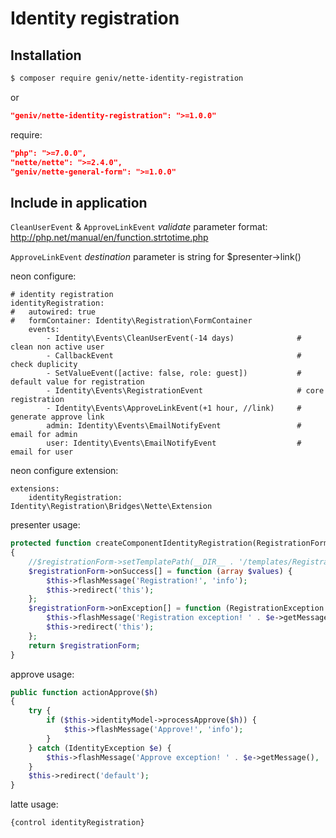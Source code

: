 Identity registration
=====================

Installation
------------

```sh
$ composer require geniv/nette-identity-registration
```
or
```json
"geniv/nette-identity-registration": ">=1.0.0"
```

require:
```json
"php": ">=7.0.0",
"nette/nette": ">=2.4.0",
"geniv/nette-general-form": ">=1.0.0"
```

Include in application
----------------------

`CleanUserEvent` & `ApproveLinkEvent` _validate_ parameter format: http://php.net/manual/en/function.strtotime.php

`ApproveLinkEvent` _destination_ parameter is string for $presenter->link()

neon configure:
```neon
# identity registration
identityRegistration:
#   autowired: true
#   formContainer: Identity\Registration\FormContainer
    events:
        - Identity\Events\CleanUserEvent(-14 days)              # clean non active user
        - CallbackEvent                                         # check duplicity
        - SetValueEvent([active: false, role: guest])           # default value for registration
        - Identity\Events\RegistrationEvent                     # core registration
        - Identity\Events\ApproveLinkEvent(+1 hour, //link)     # generate approve link
        admin: Identity\Events\EmailNotifyEvent                 # email for admin
        user: Identity\Events\EmailNotifyEvent                  # email for user
```

neon configure extension:
```neon
extensions:
    identityRegistration: Identity\Registration\Bridges\Nette\Extension
```

presenter usage:
```php
protected function createComponentIdentityRegistration(RegistrationForm $registrationForm): RegistrationForm
{
    //$registrationForm->setTemplatePath(__DIR__ . '/templates/RegistrationForm.latte');
    $registrationForm->onSuccess[] = function (array $values) {
        $this->flashMessage('Registration!', 'info');
        $this->redirect('this');
    };
    $registrationForm->onException[] = function (RegistrationException $e) {
        $this->flashMessage('Registration exception! ' . $e->getMessage(), 'danger');
        $this->redirect('this');
    };
    return $registrationForm;
}
```

approve usage:
```php
public function actionApprove($h)
{
    try {
        if ($this->identityModel->processApprove($h)) {
            $this->flashMessage('Approve!', 'info');
        }
    } catch (IdentityException $e) {
        $this->flashMessage('Approve exception! ' . $e->getMessage(), 'danger');
    }
    $this->redirect('default');
}
```

latte usage:
```latte
{control identityRegistration}
```

